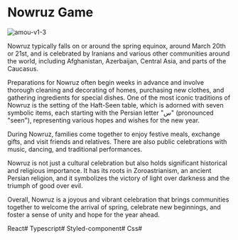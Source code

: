 # Nowruz Game

![amou-v1-3](https://github.com/SinaMAlizadeh/nowruz-game/assets/32089050/e85a9c67-3900-4cab-9a11-c2a7650fb5dd)


Nowruz typically falls on or around the spring equinox, around March 20th or 21st, and is celebrated by Iranians and various other communities around the world, including Afghanistan, Azerbaijan, Central Asia, and parts of the Caucasus.

Preparations for Nowruz often begin weeks in advance and involve thorough cleaning and decorating of homes, purchasing new clothes, and gathering ingredients for special dishes. One of the most iconic traditions of Nowruz is the setting of the Haft-Seen table, which is adorned with seven symbolic items, each starting with the Persian letter "س" (pronounced "seen"), representing various hopes and wishes for the new year.

During Nowruz, families come together to enjoy festive meals, exchange gifts, and visit friends and relatives. There are also public celebrations with music, dancing, and traditional performances.

Nowruz is not just a cultural celebration but also holds significant historical and religious importance. It has its roots in Zoroastrianism, an ancient Persian religion, and it symbolizes the victory of light over darkness and the triumph of good over evil.

Overall, Nowruz is a joyous and vibrant celebration that brings communities together to welcome the arrival of spring, celebrate new beginnings, and foster a sense of unity and hope for the year ahead.

React#  Typescript#  Styled-component#  Css#
